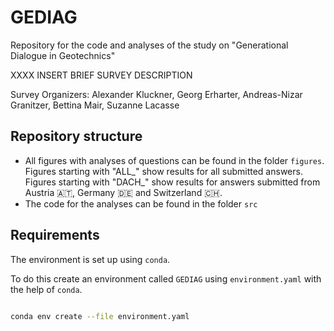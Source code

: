 # GEDIAG

Repository for the code and analyses of the study on "Generational Dialogue in Geotechnics"

XXXX INSERT BRIEF SURVEY DESCRIPTION

Survey Organizers: Alexander Kluckner, Georg Erharter, Andreas-Nizar Granitzer, Bettina Mair, Suzanne Lacasse


## Repository structure

- All figures with analyses of questions can be found in the folder `figures`. Figures starting with "ALL_" show results for all submitted answers. Figures starting with "DACH_" show results for answers submitted from Austria :austria:, Germany :de: and Switzerland :switzerland:.
- The code for the analyses can be found in the folder `src`


## Requirements

The environment is set up using `conda`.

To do this create an environment called `GEDIAG` using `environment.yaml` with the help of `conda`.

```bash

conda env create --file environment.yaml

```




